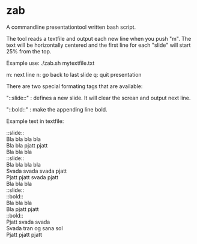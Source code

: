 zab
===

A commandline presentationtool written bash script.

The tool reads a textfile and output each new line when you push "m". The text will be horizontally centered and the first line for each "slide" will start 25% from the top.

Example use:
./zab.sh mytextfile.txt

m: next line
n: go back to last slide
q: quit presentation


There are two special formating tags that are available:

"::slide::" : defines a new slide. It will clear the screan and output next line.

"::bold::" : make the appending line bold.


Example text in textfile:

::slide::<br/>
Bla bla bla bla<br/>
Bla bla pjatt pjatt<br/>
Bla bla bla<br/>
::slide::<br/>
Bla bla bla bla<br/>
Svada svada svada pjatt<br/>
Pjatt pjatt svada pjatt<br/>
Bla bla bla <br/>
::slide::<br/>
::bold::<br/>
Bla bla bla<br/>
Bla pjatt pjatt<br/>
::bold::<br/>
Pjatt svada svada<br/>
Svada tran og sana sol<br/>
Pjatt pjatt pjatt<br/>
